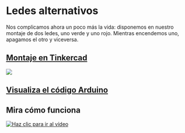 # Ledes alternativos

Nos complicamos ahora un poco más la vida: disponemos en nuestro montaje de dos ledes, uno verde y uno rojo. Mientras encendemos uno, apagamos el otro y viceversa.

## [Montaje en Tinkercad](https://www.tinkercad.com/things/cmflkUUKtsg)

[![](imágenes/ledes_alternativos.png)](https://www.tinkercad.com/things/cmflkUUKtsg "Ver el circuito en TinkerCAD")


## [Visualiza el código Arduino](ledes_alternativos/ledes_alternativos.ino)


## Mira cómo funciona

[![Haz clic para ir al vídeo](http://img.youtube.com/vi/JNdshfI1XXM/0.jpg)](http://www.youtube.com/watch?v=JNdshfI1XXM "Ledes alternativos")